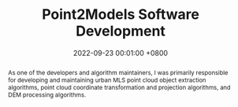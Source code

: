 ---
title:          'Point2Models Software Development'
date:           2022-09-23 00:01:00 +0800
selected:       true
pub:            ""
pub_date:       "2022.09 - 2023.09"
abstract: >-
  As one of the developers and algorithm maintainers, I was primarily responsible for developing and maintaining urban MLS point cloud object extraction algorithms, point cloud coordinate transformation and projection algorithms, and DEM processing algorithms.

cover:          assets/images/covers/P2M.gif
authors:
  - Guided by Professor Bisheng Yang and Zhen Dong from Wuhan University

# links:
#   eBook: https://www.taylorfrancis.com/books/mono/10.1201/9781003486060/ubiquitous-point-cloud-bisheng-yang-zhen-dong-fuxun-liang-xiaoxin-mi
---